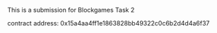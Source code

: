 This is a submission for Blockgames Task 2

contract address: 0x15a4aa4ff1e1863828bb49322c0c6b2d4d4a6f37
